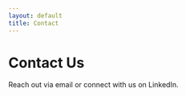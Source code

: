 ```yaml
---
layout: default
title: Contact
---
```


# Contact Us

Reach out via email or connect with us on LinkedIn.
